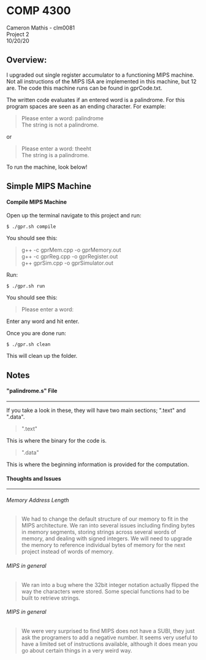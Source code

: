 COMP 4300
=====================
Cameron Mathis - clm0081 </br>
Project 2 </br>
10/20/20 </br>


Overview: 
-------------

I upgraded out single register accumulator to a functioning MIPS machine. Not all instructions of the MIPS ISA are implemented in this machine, but 12 are. The code this machine runs can be found in gprCode.txt.

The written code evaluates if an entered word is a palindrome. For this program spaces are seen as an ending character. For example:

> Please enter a word: palindrome </br>
> The string is not a palindrome.

or

> Please enter a word: theeht </br>
> The string is a palindrome.

To run the machine, look below!


Simple MIPS Machine
-------------

#### Compile MIPS Machine ####

Open up the terminal navigate to this project and run:
	
	$ ./gpr.sh compile

You should see this:

>g++ -c gprMem.cpp -o gprMemory.out </br>
>g++ -c gprReg.cpp -o gprRegister.out </br>
>g++ gprSim.cpp -o gprSimulator.out 

Run: 

	$ ./gpr.sh run

You should see this:

>Please enter a word:

Enter any word and hit enter.

Once you are done run:
	
	$ ./gpr.sh clean

This will clean up the folder.


Notes
-------------

#### "palindrome.s" File ####
************************************

If you take a look in these, they will have two main sections; ".text" and ".data".

>".text"

This is where the binary for the code is.

>".data"

This is where the beginning information is provided for the computation.


#### Thoughts and Issues ####
************************************

###### Memory Address Length ######

> We had to change the default structure of our memory to fit in the MIPS architecture. We ran into several issues including finding bytes in memory segments, storing strings across several words of memory, and dealing with signed integers. We will need to upgrade the memory to reference individual bytes of memory for the next project instead of words of memory.

###### MIPS in general ######

> We ran into a bug where the 32bit integer notation actually flipped the way the characters were stored. Some special functions had to be built to retrieve strings. 

###### MIPS in general ######

> We were very surprised to find MIPS does not have a SUBI, they just ask the programers to add a negative number. It seems very useful to have a limited set of instructions available, although it does mean you go about certain things in a very weird way.

